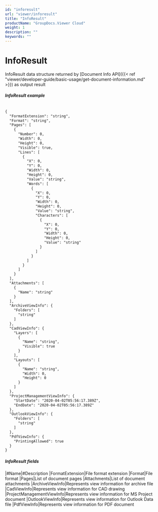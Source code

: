 ```yaml
---
id: "inforesult"
url: "viewer/inforesult"
title: "InfoResult"
productName: "GroupDocs.Viewer Cloud"
weight: 1
description: ""
keywords: ""
---
```


# InfoResult #

InfoResult data structure returned by [Document Info API]({{< ref "viewer/developer-guide/basic-usage/get-document-information.md" >}}) as output result


##### InfoResult example #####

```html 

{
  "FormatExtension": "string",
  "Format": "string",
  "Pages": [
    {
      "Number": 0,
      "Width": 0,
      "Height": 0,
      "Visible": true,
      "Lines": [
        {
          "X": 0,
          "Y": 0,
          "Width": 0,
          "Height": 0,
          "Value": "string",
          "Words": [
            {
              "X": 0,
              "Y": 0,
              "Width": 0,
              "Height": 0,
              "Value": "string",
              "Characters": [
                {
                  "X": 0,
                  "Y": 0,
                  "Width": 0,
                  "Height": 0,
                  "Value": "string"
                }
              ]
            }
          ]
        }
      ]
    }
  ],
  "Attachments": [
    {
      "Name": "string"
    }
  ],
  "ArchiveViewInfo": {
    "Folders": [
      "string"
    ]
  },
  "CadViewInfo": {
    "Layers": [
      {
        "Name": "string",
        "Visible": true
      }
    ],
    "Layouts": [
      {
        "Name": "string",
        "Width": 0,
        "Height": 0
      }
    ]
  },
  "ProjectManagementViewInfo": {
    "StartDate": "2020-04-02T05:56:17.389Z",
    "EndDate": "2020-04-02T05:56:17.389Z"
  },
  "OutlookViewInfo": {
    "Folders": [
      "string"
    ]
  },
  "PdfViewInfo": {
    "PrintingAllowed": true
  }
}

```

##### InfoResult fields #####

|#Name|#Description
|FormatExtension|File format extension
|Format|File format
|Pages|List of document pages
|Attachments|List of document attachments
|ArchiveViewInfo|Represents view information for archive file
|CadViewInfo|Represents view information for CAD drawing
|ProjectManagementViewInfo|Represents view information for MS Project document
|OutlookViewInfo|Represents view information for Outlook Data file
|PdfViewInfo|Represents view information for PDF document